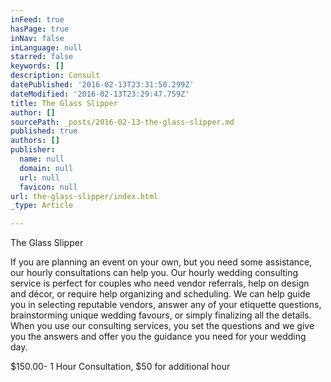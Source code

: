 ```yaml
---
inFeed: true
hasPage: true
inNav: false
inLanguage: null
starred: false
keywords: []
description: Consult
datePublished: '2016-02-13T23:31:50.299Z'
dateModified: '2016-02-13T23:29:47.759Z'
title: The Glass Slipper
author: []
sourcePath: _posts/2016-02-13-the-glass-slipper.md
published: true
authors: []
publisher:
  name: null
  domain: null
  url: null
  favicon: null
url: the-glass-slipper/index.html
_type: Article

---
```

The Glass Slipper

If you are planning an event on your own, but you need some assistance, our hourly consultations can help you.
Our hourly wedding consulting service is perfect for couples who need vendor referrals, help on design and décor, or require help organizing and scheduling. 
We can help guide you in selecting reputable vendors, answer any of your etiquette questions, brainstorming unique wedding favours, or simply finalizing all the details. When you use our consulting services, you set the questions and we give you the answers and offer you the guidance you need for your wedding day.

$150.00- 1 Hour Consultation, $50 for additional hour